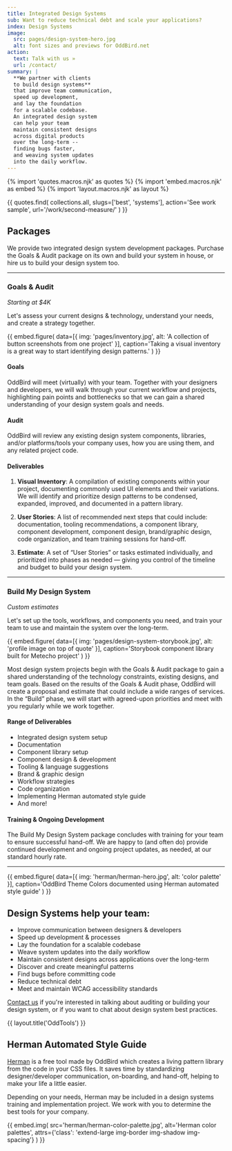 ```yaml
---
title: Integrated Design Systems
sub: Want to reduce technical debt and scale your applications?
index: Design Systems
image:
  src: pages/design-system-hero.jpg
  alt: font sizes and previews for OddBird.net
action:
  text: Talk with us »
  url: /contact/
summary: |
  **We partner with clients
  to build design systems**
  that improve team communication,
  speed up development,
  and lay the foundation
  for a scalable codebase.
  An integrated design system
  can help your team
  maintain consistent designs
  across digital products
  over the long-term --
  finding bugs faster,
  and weaving system updates
  into the daily workflow.
---
```


{% import 'quotes.macros.njk' as quotes %}
{% import 'embed.macros.njk' as embed %}
{% import 'layout.macros.njk' as layout %}

{{ quotes.find(
  collections.all,
  slugs=['best', 'systems'],
  action='See work sample',
  url='/work/second-measure/'
) }}

## Packages

We provide two integrated
design system development packages.
Purchase the Goals & Audit package on its own
and build your system in house,
or hire us to build your design system too.

------

### Goals & Audit
*Starting at $4K*

Let's assess your current designs & technology,
understand your needs,
and create a strategy together.

{{ embed.figure(
  data=[{
    img: 'pages/inventory.jpg',
    alt: 'A collection of button screenshots from one project'
  }],
  caption='Taking a visual inventory is a great way to start identifying design patterns.'
) }}

#### Goals

OddBird will meet (virtually) with your team. Together with your designers
and developers, we will walk through your current workflow and projects,
highlighting pain points and bottlenecks so that we can gain a shared
understanding of your design system goals and needs.

#### Audit

OddBird will review any existing design system components, libraries,
and/or platforms/tools your company uses, how you are using them,
and any related project code.

#### Deliverables

1. **Visual Inventory**:
A compilation of existing components within your project,
documenting commonly used UI elements and their variations.
We will identify and prioritize design patterns
to be condensed, expanded, improved,
and documented in a pattern library.

2. **User Stories**:
A list of recommended next steps that could include:
documentation,
tooling recommendations,
a component library,
component development,
component design,
brand/graphic design,
code organization,
and team training sessions
for hand-off.

3. **Estimate**:
A set of “User Stories” or tasks estimated individually,
and prioritized into phases as needed —
giving you control of the timeline and budget to build your design system.

------

### Build My Design System
*Custom estimates*

Let's set up the tools, workflows,
and components you need,
and train your team to use and maintain the system
over the long-term.

{{ embed.figure(
  data=[{
    img: 'pages/design-system-storybook.jpg',
    alt: 'profile image on top of quote'
  }],
  caption='Storybook component library built for Metecho project'
) }}

Most design system projects begin with the Goals & Audit package to gain
a shared understanding of the technology constraints, existing designs,
and team goals. Based on the results of the Goals & Audit phase,
OddBird will create a proposal and estimate that could include
a wide ranges of services. In the “Build” phase, we will start with
agreed-upon priorities and meet with you regularly while we work together.

#### Range of Deliverables

- Integrated design system setup
- Documentation
- Component library setup
- Component design & development
- Tooling & language suggestions
- Brand & graphic design
- Workflow strategies
- Code organization
- Implementing Herman automated style guide
- And more!

#### Training & Ongoing Development

The Build My Design System package
concludes with training for your team
to ensure successful hand-off.
We are happy to (and often do)
provide continued development
and ongoing project updates, as needed,
at our standard hourly rate.

------

{{ embed.figure(
  data=[{
    img: 'herman/herman-hero.jpg',
    alt: 'color palette'
  }],
  caption='OddBird Theme Colors documented using Herman automated style guide'
) }}

## Design Systems help your team:

- Improve communication between designers & developers
- Speed up development & processes
- Lay the foundation for a scalable codebase
- Weave system updates into the daily workflow
- Maintain consistent designs across applications over the long-term
- Discover and create meaningful patterns
- Find bugs before committing code
- Reduce technical debt
- Meet and maintain WCAG accessibility standards

[Contact us] if you're interested in talking
about auditing or building your design system,
or if you want to chat
about design system best practices.

[Contact us]: /contact/

{{ layout.title('OddTools') }}

## Herman Automated Style Guide

[Herman] is a free tool made by OddBird which creates a living pattern
library from the code in your CSS files. It saves time by standardizing
designer/developer communication, on-boarding, and hand-off, helping to
make your life a little easier.

Depending on your needs, Herman may be included in a design systems
training and implementation project. We work with you to determine the
best tools for your company.

[Herman]: /herman/

{{ embed.img(
  src='herman/herman-color-palette.jpg',
  alt='Herman color palettes',
  attrs={'class': 'extend-large img-border img-shadow img-spacing'}
) }}
